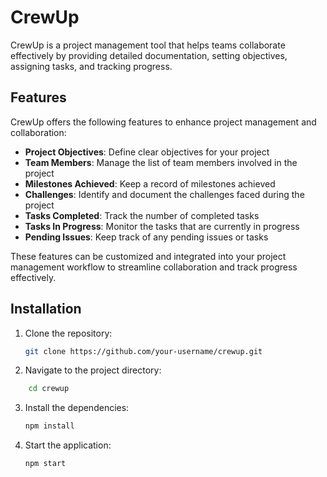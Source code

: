 # CrewUp

CrewUp is a project management tool that helps teams collaborate effectively by providing detailed documentation, setting objectives, assigning tasks, and tracking progress.

## Features

CrewUp offers the following features to enhance project management and collaboration:

- **Project Objectives**: Define clear objectives for your project
- **Team Members**: Manage the list of team members involved in the project
- **Milestones Achieved**: Keep a record of milestones achieved
- **Challenges**: Identify and document the challenges faced during the project
- **Tasks Completed**: Track the number of completed tasks
- **Tasks In Progress**: Monitor the tasks that are currently in progress
- **Pending Issues**: Keep track of any pending issues or tasks

These features can be customized and integrated into your project management workflow to streamline collaboration and track progress effectively.

## Installation

1. Clone the repository:

   ```bash
   git clone https://github.com/your-username/crewup.git
   ```

2. Navigate to the project directory:

```bash
    cd crewup
```

3. Install the dependencies:

   ```bash
   npm install
   ```

4. Start the application:

   ```bash
   npm start
   ```
